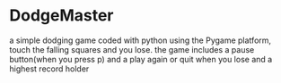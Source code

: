 # DodgeMaster
a simple dodging game coded with python using the Pygame platform, touch the falling squares and you lose. the game includes a pause button(when you press p) and a play again or quit when you lose and a highest record holder 

